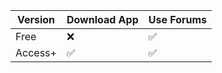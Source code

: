 
| Version | Download App       | Use Forums            |
| ------- | ------------------ | ------------------    |
| Free   | :x:                | :white_check_mark:    |
| Access+| :white_check_mark: | :white_check_mark:    |
